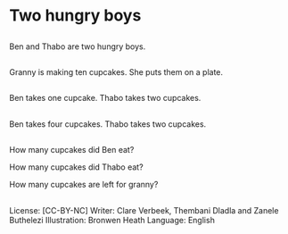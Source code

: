 # Two hungry boys

##
Ben and Thabo are two
hungry boys.

##
Granny is making ten
cupcakes.
She puts them on a
plate.

##
Ben takes one cupcake.
Thabo takes two
cupcakes.

##
Ben takes four
cupcakes.
Thabo takes two
cupcakes.

##
How many cupcakes did
Ben eat?

How many cupcakes did
Thabo eat?

How many cupcakes
are left for granny?

##
License: [CC-BY-NC]
Writer: Clare Verbeek, Thembani Dladla and Zanele Buthelezi
Illustration: Bronwen Heath
Language: English
